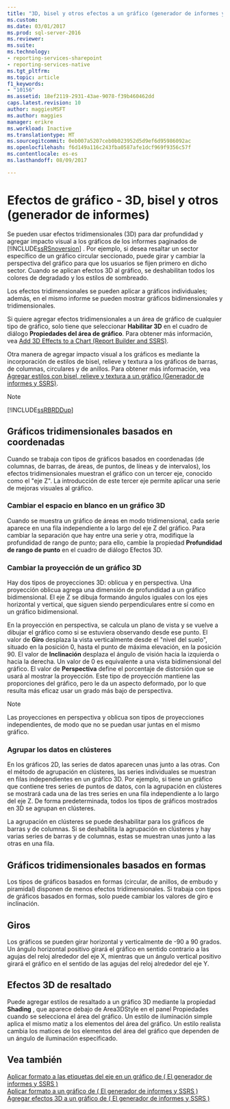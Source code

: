 ```yaml
---
title: "3D, bisel y otros efectos a un gráfico (generador de informes y SSRS) | Documentos de Microsoft"
ms.custom: 
ms.date: 03/01/2017
ms.prod: sql-server-2016
ms.reviewer: 
ms.suite: 
ms.technology:
- reporting-services-sharepoint
- reporting-services-native
ms.tgt_pltfrm: 
ms.topic: article
f1_keywords:
- "10156"
ms.assetid: 18ef2119-2931-43ae-9078-f39b460462dd
caps.latest.revision: 10
author: maggiesMSFT
ms.author: maggies
manager: erikre
ms.workload: Inactive
ms.translationtype: MT
ms.sourcegitcommit: 0eb007a5207ceb0b023952d5d9ef6d95986092ac
ms.openlocfilehash: f6d149a116c243fba0587afe1dcf969f9356c57f
ms.contentlocale: es-es
ms.lasthandoff: 08/09/2017

---
```

# <a name="chart-effects---3d-bevel-and-other-report-builder"></a>Efectos de gráfico - 3D, bisel y otros (generador de informes)
  Se pueden usar efectos tridimensionales (3D) para dar profundidad y agregar impacto visual a los gráficos de los informes paginados de [!INCLUDE[ssRSnoversion](../../includes/ssrsnoversion-md.md)] . Por ejemplo, si desea resaltar un sector específico de un gráfico circular seccionado, puede girar y cambiar la perspectiva del gráfico para que los usuarios se fijen primero en dicho sector. Cuando se aplican efectos 3D al gráfico, se deshabilitan todos los colores de degradado y los estilos de sombreado.  
  
 Los efectos tridimensionales se pueden aplicar a gráficos individuales; además, en el mismo informe se pueden mostrar gráficos bidimensionales y tridimensionales.  
  
 Si quiere agregar efectos tridimensionales a un área de gráfico de cualquier tipo de gráfico, solo tiene que seleccionar **Habilitar 3D** en el cuadro de diálogo **Propiedades del área de gráfico**. Para obtener más información, vea [Add 3D Effects to a Chart &#40;Report Builder and SSRS&#41;](../../reporting-services/report-design/chart-effects-add-3d-effects-report-builder.md).  
  
 Otra manera de agregar impacto visual a los gráficos es mediante la incorporación de estilos de bisel, relieve y textura a los gráficos de barras, de columnas, circulares y de anillos. Para obtener más información, vea [Agregar estilos con bisel, relieve y textura a un gráfico &#40;Generador de informes y SSRS&#41;](../../reporting-services/report-design/chart-effects-add-bevel-emboss-or-texture-report-builder.md).  
  
> [!NOTE]  
>  [!INCLUDE[ssRBRDDup](../../includes/ssrbrddup-md.md)]  
  
## <a name="coordinate-based-three-dimensional-charts"></a>Gráficos tridimensionales basados en coordenadas  
 Cuando se trabaja con tipos de gráficos basados en coordenadas (de columnas, de barras, de áreas, de puntos, de líneas y de intervalos), los efectos tridimensionales muestran el gráfico con un tercer eje, conocido como el "eje Z". La introducción de este tercer eje permite aplicar una serie de mejoras visuales al gráfico.  
  
### <a name="changing-the-white-space-in-a-3d-chart"></a>Cambiar el espacio en blanco en un gráfico 3D  
 Cuando se muestra un gráfico de áreas en modo tridimensional, cada serie aparece en una fila independiente a lo largo del eje Z del gráfico. Para cambiar la separación que hay entre una serie y otra, modifique la profundidad de rango de punto; para ello, cambie la propiedad **Profundidad de rango de punto** en el cuadro de diálogo Efectos 3D.  
  
### <a name="changing-the-projection-of-a-3d-chart"></a>Cambiar la proyección de un gráfico 3D  
 Hay dos tipos de proyecciones 3D: oblicua y en perspectiva. Una proyección oblicua agrega una dimensión de profundidad a un gráfico bidimensional. El eje Z se dibuja formando ángulos iguales con los ejes horizontal y vertical, que siguen siendo perpendiculares entre sí como en un gráfico bidimensional.  
  
 En la proyección en perspectiva, se calcula un plano de vista y se vuelve a dibujar el gráfico como si se estuviera observando desde ese punto. El valor de **Giro** desplaza la vista verticalmente desde el "nivel del suelo", situado en la posición 0, hasta el punto de máxima elevación, en la posición 90. El valor de **Inclinación** desplaza el ángulo de visión hacia la izquierda o hacia la derecha. Un valor de 0 es equivalente a una vista bidimensional del gráfico. El valor de **Perspectiva** define el porcentaje de distorsión que se usará al mostrar la proyección. Este tipo de proyección mantiene las proporciones del gráfico, pero le da un aspecto deformado, por lo que resulta más eficaz usar un grado más bajo de perspectiva.  
  
> [!NOTE]  
>  Las proyecciones en perspectiva y oblicua son tipos de proyecciones independientes, de modo que no se puedan usar juntas en el mismo gráfico.  
  
### <a name="clustering-data"></a>Agrupar los datos en clústeres  
 En los gráficos 2D, las series de datos aparecen unas junto a las otras. Con el método de agrupación en clústeres, las series individuales se muestran en filas independientes en un gráfico 3D. Por ejemplo, si tiene un gráfico que contiene tres series de puntos de datos, con la agrupación en clústeres se mostrará cada una de las tres series en una fila independiente a lo largo del eje Z. De forma predeterminada, todos los tipos de gráficos mostrados en 3D se agrupan en clústeres.  
  
 La agrupación en clústeres se puede deshabilitar para los gráficos de barras y de columnas. Si se deshabilita la agrupación en clústeres y hay varias series de barras y de columnas, estas se muestran unas junto a las otras en una fila.  
  
## <a name="shape-based-three-dimensional-charts"></a>Gráficos tridimensionales basados en formas  
 Los tipos de gráficos basados en formas (circular, de anillos, de embudo y piramidal) disponen de menos efectos tridimensionales. Si trabaja con tipos de gráficos basados en formas, solo puede cambiar los valores de giro e inclinación.  
  
## <a name="rotations"></a>Giros  
 Los gráficos se pueden girar horizontal y verticalmente de -90 a 90 grados. Un ángulo horizontal positivo girará el gráfico en sentido contrario a las agujas del reloj alrededor del eje X, mientras que un ángulo vertical positivo girará el gráfico en el sentido de las agujas del reloj alrededor del eje Y.  
  
## <a name="highlighting-3d-effects"></a>Efectos 3D de resaltado  
 Puede agregar estilos de resaltado a un gráfico 3D mediante la propiedad **Shading** , que aparece debajo de Area3DStyle en el panel Propiedades cuando se selecciona el área del gráfico. Un estilo de iluminación simple aplica el mismo matiz a los elementos del área del gráfico. Un estilo realista cambia los matices de los elementos del área del gráfico que dependen de un ángulo de iluminación especificado.  
  
## <a name="see-also"></a>Vea también  
 [Aplicar formato a las etiquetas del eje en un gráfico de &#40; El generador de informes y SSRS &#41;](../../reporting-services/report-design/formatting-axis-labels-on-a-chart-report-builder-and-ssrs.md)   
 [Aplicar formato a un gráfico de &#40; El generador de informes y SSRS &#41;](../../reporting-services/report-design/formatting-a-chart-report-builder-and-ssrs.md)   
 [Agregar efectos 3D a un gráfico de &#40; El generador de informes y SSRS &#41;](../../reporting-services/report-design/chart-effects-add-3d-effects-report-builder.md)  
  
  


